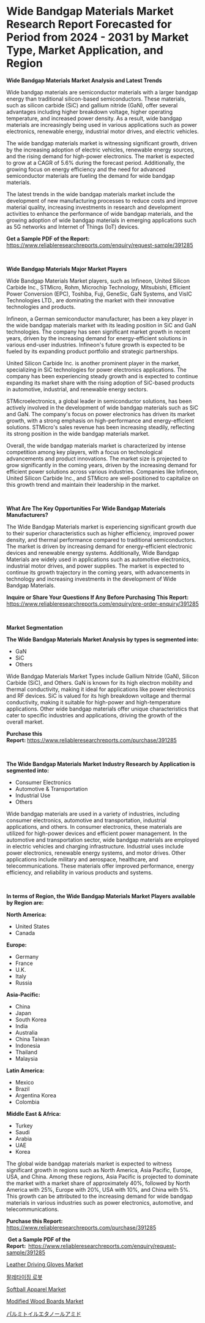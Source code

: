 <p><h1>Wide Bandgap Materials Market Research Report Forecasted for Period from 2024 -  2031 by Market Type, Market Application, and Region</h1></p><p><strong>Wide Bandgap Materials Market Analysis and Latest Trends</strong></p>
<p><p>Wide bandgap materials are semiconductor materials with a larger bandgap energy than traditional silicon-based semiconductors. These materials, such as silicon carbide (SiC) and gallium nitride (GaN), offer several advantages including higher breakdown voltage, higher operating temperature, and increased power density. As a result, wide bandgap materials are increasingly being used in various applications such as power electronics, renewable energy, industrial motor drives, and electric vehicles.</p><p>The wide bandgap materials market is witnessing significant growth, driven by the increasing adoption of electric vehicles, renewable energy sources, and the rising demand for high-power electronics. The market is expected to grow at a CAGR of 5.6% during the forecast period. Additionally, the growing focus on energy efficiency and the need for advanced semiconductor materials are fueling the demand for wide bandgap materials.</p><p>The latest trends in the wide bandgap materials market include the development of new manufacturing processes to reduce costs and improve material quality, increasing investments in research and development activities to enhance the performance of wide bandgap materials, and the growing adoption of wide bandgap materials in emerging applications such as 5G networks and Internet of Things (IoT) devices.</p></p>
<p><strong>Get a Sample PDF of the Report:&nbsp;</strong> <a href="https://www.reliableresearchreports.com/enquiry/request-sample/391285">https://www.reliableresearchreports.com/enquiry/request-sample/391285</a></p>
<p>&nbsp;</p>
<p><strong>Wide Bandgap Materials Major Market Players</strong></p>
<p><p>Wide Bandgap Materials Market players, such as Infineon, United Silicon Carbide Inc., STMicro, Rohm, Microchip Technology, Mitsubishi, Efficient Power Conversion (EPC), Toshiba, Fuji, GeneSic, GaN Systems, and VisIC Technologies LTD., are dominating the market with their innovative technologies and products. </p><p>Infineon, a German semiconductor manufacturer, has been a key player in the wide bandgap materials market with its leading position in SiC and GaN technologies. The company has seen significant market growth in recent years, driven by the increasing demand for energy-efficient solutions in various end-user industries. Infineon's future growth is expected to be fueled by its expanding product portfolio and strategic partnerships.</p><p>United Silicon Carbide Inc. is another prominent player in the market, specializing in SiC technologies for power electronics applications. The company has been experiencing steady growth and is expected to continue expanding its market share with the rising adoption of SiC-based products in automotive, industrial, and renewable energy sectors.</p><p>STMicroelectronics, a global leader in semiconductor solutions, has been actively involved in the development of wide bandgap materials such as SiC and GaN. The company's focus on power electronics has driven its market growth, with a strong emphasis on high-performance and energy-efficient solutions. STMicro's sales revenue has been increasing steadily, reflecting its strong position in the wide bandgap materials market.</p><p>Overall, the wide bandgap materials market is characterized by intense competition among key players, with a focus on technological advancements and product innovations. The market size is projected to grow significantly in the coming years, driven by the increasing demand for efficient power solutions across various industries. Companies like Infineon, United Silicon Carbide Inc., and STMicro are well-positioned to capitalize on this growth trend and maintain their leadership in the market.</p></p>
<p>&nbsp;</p>
<p><strong>What Are The Key Opportunities For Wide Bandgap Materials Manufacturers?</strong></p>
<p><p>The Wide Bandgap Materials market is experiencing significant growth due to their superior characteristics such as higher efficiency, improved power density, and thermal performance compared to traditional semiconductors. The market is driven by increasing demand for energy-efficient electronic devices and renewable energy systems. Additionally, Wide Bandgap Materials are widely used in applications such as automotive electronics, industrial motor drives, and power supplies. The market is expected to continue its growth trajectory in the coming years, with advancements in technology and increasing investments in the development of Wide Bandgap Materials.</p></p>
<p><strong>Inquire or Share Your Questions If Any Before Purchasing This Report:</strong> <a href="https://www.reliableresearchreports.com/enquiry/pre-order-enquiry/391285">https://www.reliableresearchreports.com/enquiry/pre-order-enquiry/391285</a></p>
<p>&nbsp;</p>
<p><strong>Market Segmentation</strong></p>
<p><strong>The Wide Bandgap Materials Market Analysis by types is segmented into:</strong></p>
<p><ul><li>GaN</li><li>SiC</li><li>Others</li></ul></p>
<p><p>Wide Bandgap Materials Market Types include Gallium Nitride (GaN), Silicon Carbide (SiC), and Others. GaN is known for its high electron mobility and thermal conductivity, making it ideal for applications like power electronics and RF devices. SiC is valued for its high breakdown voltage and thermal conductivity, making it suitable for high-power and high-temperature applications. Other wide bandgap materials offer unique characteristics that cater to specific industries and applications, driving the growth of the overall market.</p></p>
<p><strong>Purchase this Report:&nbsp;</strong><a href="https://www.reliableresearchreports.com/purchase/391285">https://www.reliableresearchreports.com/purchase/391285</a></p>
<p>&nbsp;</p>
<p><strong>The Wide Bandgap Materials Market Industry Research by Application is segmented into:</strong></p>
<p><ul><li>Consumer Electronics</li><li>Automotive & Transportation</li><li>Industrial Use</li><li>Others</li></ul></p>
<p><p>Wide bandgap materials are used in a variety of industries, including consumer electronics, automotive and transportation, industrial applications, and others. In consumer electronics, these materials are utilized for high-power devices and efficient power management. In the automotive and transportation sector, wide bandgap materials are employed in electric vehicles and charging infrastructure. Industrial uses include power electronics, renewable energy systems, and motor drives. Other applications include military and aerospace, healthcare, and telecommunications. These materials offer improved performance, energy efficiency, and reliability in various products and systems.</p></p>
<p>&nbsp;</p>
<p><strong>In terms of Region, the Wide Bandgap Materials Market Players available by Region are:</strong></p>
<p>
    <p> <strong> North America: </strong>
        <ul>
            <li>United States</li>
            <li>Canada</li>
        </ul>
        </p> 
    <p> <strong> Europe: </strong>
        <ul>
            <li>Germany</li>
            <li>France</li>
            <li>U.K.</li>
            <li>Italy</li>
            <li>Russia</li>
        </ul>
        </p> 
    <p> <strong> Asia-Pacific: </strong>
        <ul>
            <li>China</li>
            <li>Japan</li>
            <li>South Korea</li>
            <li>India</li>
            <li>Australia</li>
            <li>China Taiwan</li>
            <li>Indonesia</li>
            <li>Thailand</li>
            <li>Malaysia</li>
        </ul>
        </p> 
    <p> <strong> Latin America: </strong>
        <ul>
            <li>Mexico</li>
            <li>Brazil</li>
            <li>Argentina Korea</li>
            <li>Colombia</li>
        </ul>
        </p> 
    <p> <strong> Middle East & Africa: </strong>
        <ul>
            <li>Turkey</li>
            <li>Saudi</li>
            <li>Arabia</li>
            <li>UAE</li>
            <li>Korea</li>
        </ul>
    </p>
    </p>
<p><p>The global wide bandgap materials market is expected to witness significant growth in regions such as North America, Asia Pacific, Europe, USA, and China. Among these regions, Asia Pacific is projected to dominate the market with a market share of approximately 40%, followed by North America with 25%, Europe with 20%, USA with 10%, and China with 5%. This growth can be attributed to the increasing demand for wide bandgap materials in various industries such as power electronics, automotive, and telecommunications.</p></p>
<p><strong>Purchase this Report: </strong><a href="https://www.reliableresearchreports.com/purchase/391285">https://www.reliableresearchreports.com/purchase/391285</a></p>
<p>&nbsp;<strong>Get a Sample PDF of the Report:&nbsp;&nbsp;</strong><a href="https://www.reliableresearchreports.com/enquiry/request-sample/391285">https://www.reliableresearchreports.com/enquiry/request-sample/391285</a></p>
<p><strong></strong></p>
<p><p><a href="https://full-wildebeest-80b.notion.site/Leather-Driving-Gloves-Market-Furnish-Information-about-Market-Size-Market-Share-Market-Dynamics--e3bcb98a0026426688878f6426a8547c">Leather Driving Gloves Market</a></p><p><a href="https://medium.com/@elenrrera7685/%ED%8C%94%EB%A0%88%ED%83%80%EC%9D%B4%EC%A7%95-%EB%A1%9C%EB%B4%87-%EC%8B%9C%EC%9E%A5-%EB%B6%84%EC%84%9D-2024%EB%85%84%EB%B6%80%ED%84%B0-2031%EB%85%84%EA%B9%8C%EC%A7%80%EC%9D%98-%EA%B8%80%EB%A1%9C%EB%B2%8C-%EC%82%B0%EC%97%85-%EA%B4%80%EC%A0%90-%EB%B0%8F-%EC%98%88%EC%B8%A1-90b6ce67b1d5">팔레타이징 로봇</a></p><p><a href="https://view.publitas.com/reportprime-1/softball-apparel-market-size-furnishes-valuable-information-encompassing-market-share-market-trends-and-projections-spanning-from-2024-to-2031/">Softball Apparel Market</a></p><p><a href="https://github.com/redneck06/Market-Research-Report-List-2/blob/main/modified-wood-boards-market.md">Modified Wood Boards Market</a></p><p><a href="https://medium.com/@cecuraprangm/%E3%83%91%E3%83%AB%E3%83%9F%E3%83%88%E3%82%A8%E3%83%81%E3%83%AB%E3%82%A2%E3%83%8E%E3%83%BC%E3%83%AB%E3%82%A2%E3%83%9F%E3%83%89%E5%B8%82%E5%A0%B4%E5%B1%95%E6%9C%9B-%E6%A5%AD%E7%95%8C%E6%A6%82%E8%A6%81%E3%81%A8%E4%BA%88%E6%B8%AC-2024%E5%B9%B4%E3%81%8B%E3%82%892031%E5%B9%B4-c3c71be4ddff">パルミトイルエタノールアミド</a></p></p>
